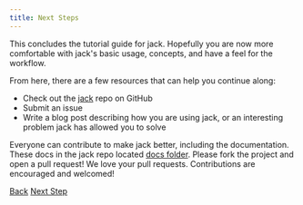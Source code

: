```yaml
---
title: Next Steps
---
```


This concludes the tutorial guide for jack. Hopefully you are now more comfortable with jack's basic usage, concepts, and have a feel for the workflow.

From here, there are a few resources that can help you continue along:

* Check out the [jack](https://github.com/tongueroo/jack) repo on GitHub
* Submit an issue
* Write a blog post describing how you are using jack, or an interesting problem jack has allowed you to solve

Everyone can contribute to make jack better, including the documentation. These docs in the jack repo located [docs folder](https://github.com/tongueroo/jack/tree/master/docs). Please fork the project and open a pull request!  We love your pull requests. Contributions are encouraged and welcomed!

<a class="btn btn-basic" href="{% link _docs/jack-terminate.md %}">Back</a>
<a class="btn btn-primary" href="{% link articles.md %}">Next Step</a>
